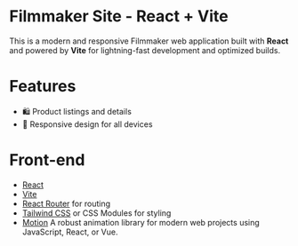 # Filmmaker Site - React + Vite

This is a modern and responsive Filmmaker web application built with **React** and powered by **Vite** for lightning-fast development and optimized builds.

<h1>Features</h1>

- 🛍 Product listings and details
- 🎨 Responsive design for all devices

<h1>Front-end</h1> 

- [React](https://reactjs.org/)
- [Vite](https://vitejs.dev/)
- [React Router](https://reactrouter.com/) for routing
- [Tailwind CSS](https://tailwindcss.com/) or CSS Modules for styling
- [Motion](https://motion.dev/) A robust animation library for modern web projects using JavaScript, React, or Vue.
